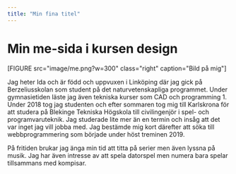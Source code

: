 ```yaml
---
title: "Min fina titel"
---
```

Min me-sida i kursen design
=========================

[FIGURE src="image/me.png?w=300" class="right" caption="Bild på mig"]

Jag heter Ida och är född och uppvuxen i Linköping där jag gick på Berzeliusskolan som student på det naturvetenskapliga programmet. Under gymnasietiden läste jag även tekniska kurser som CAD och programming 1. Under 2018 tog jag studenten och efter sommaren tog mig till Karlskrona för att studera på Blekinge Tekniska Högskola till civilingenjör i spel- och programvaruteknik. Jag studerade lite mer än en termin och insåg att det var inget jag vill jobba med. Jag bestämde mig kort därefter att söka till webbprogrammering som började under höst treminen 2019.

På fritiden brukar jag änga min tid att titta på serier men även lyssna på musik. Jag har även intresse av att spela datorspel men numera bara spelar tillsammans med kompisar.
